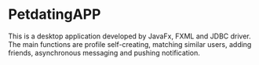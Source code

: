# PetdatingAPP
This is a desktop application developed by JavaFx, FXML and JDBC driver.  
The main functions are profile self-creating, matching similar users, adding friends, asynchronous messaging and pushing notification.


